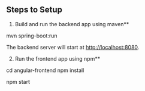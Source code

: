 ## Steps to Setup

1. Build and run the backend app using maven**

mvn spring-boot:run

The backend server will start at <http://localhost:8080>.

2. Run the frontend app using npm**

cd angular-frontend
npm install

npm start

